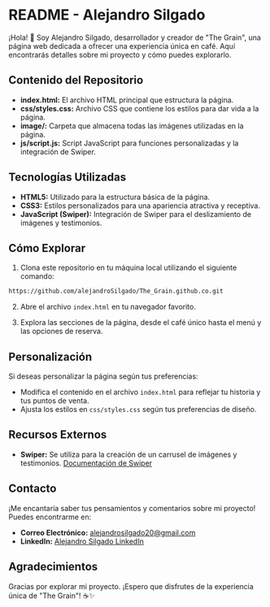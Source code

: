 # README - Alejandro Silgado

¡Hola! 👋 Soy Alejandro Silgado, desarrollador y creador de "The Grain", una página web dedicada a ofrecer una experiencia única en café. Aquí encontrarás detalles sobre mi proyecto y cómo puedes explorarlo.

## Contenido del Repositorio

- **index.html:** El archivo HTML principal que estructura la página.
- **css/styles.css:** Archivo CSS que contiene los estilos para dar vida a la página.
- **image/:** Carpeta que almacena todas las imágenes utilizadas en la página.
- **js/script.js:** Script JavaScript para funciones personalizadas y la integración de Swiper.

## Tecnologías Utilizadas

- **HTML5:** Utilizado para la estructura básica de la página.
- **CSS3:** Estilos personalizados para una apariencia atractiva y receptiva.
- **JavaScript (Swiper):** Integración de Swiper para el deslizamiento de imágenes y testimonios.

## Cómo Explorar

1. Clona este repositorio en tu máquina local utilizando el siguiente comando:

```bash
https://github.com/alejandroSilgado/The_Grain.github.co.git
```

2. Abre el archivo `index.html` en tu navegador favorito.

3. Explora las secciones de la página, desde el café único hasta el menú y las opciones de reserva.

## Personalización

Si deseas personalizar la página según tus preferencias:

- Modifica el contenido en el archivo `index.html` para reflejar tu historia y tus puntos de venta.
- Ajusta los estilos en `css/styles.css` según tus preferencias de diseño.

## Recursos Externos

- **Swiper:** Se utiliza para la creación de un carrusel de imágenes y testimonios. [Documentación de Swiper](https://swiperjs.com/)

## Contacto

¡Me encantaría saber tus pensamientos y comentarios sobre mi proyecto! Puedes encontrarme en:

- **Correo Electrónico:** alejandrosilgado20@gmail.com
- **LinkedIn:** [Alejandro Silgado LinkedIn](#tu-linkedin)

## Agradecimientos

Gracias por explorar mi proyecto. ¡Espero que disfrutes de la experiencia única de "The Grain"! ☕✨

